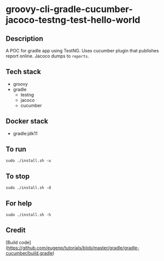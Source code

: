 # groovy-cli-gradle-cucumber-jacoco-testng-test-hello-world

## Description
A POC for gradle app using TestNG.
Uses cucumber plugin that publishes
report online. Jacoco dumps to `reports`.

## Tech stack
- groovy
- gradle
  - testng
  - jacoco 
  - cucumber

## Docker stack
- gradle:jdk11

## To run
`sudo ./install.sh -u`

## To stop
`sudo ./install.sh -d`

## For help
`sudo ./install.sh -h`

## Credit
[Build code] (https://github.com/eugenp/tutorials/blob/master/gradle/gradle-cucumber/build.gradle)
